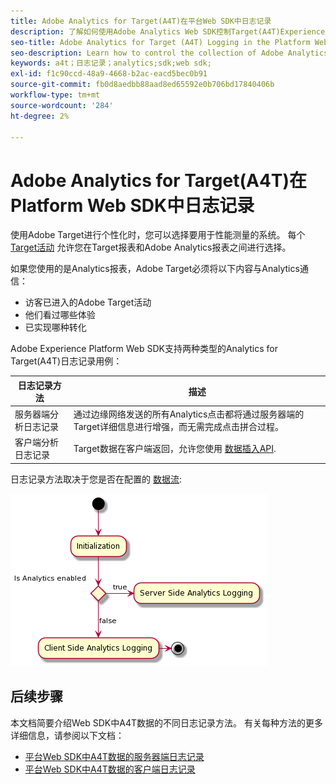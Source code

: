 ```yaml
---
title: Adobe Analytics for Target(A4T)在平台Web SDK中日志记录
description: 了解如何使用Adobe Analytics Web SDK控制Target(A4T)Experience Platform的收集。
seo-title: Adobe Analytics for Target (A4T) Logging in the Platform Web SDK
seo-description: Learn how to control the collection of Adobe Analytics for Target (A4T) data using the Experience Platform Web SDK.
keywords: a4t；日志记录；analytics;sdk;web sdk;
exl-id: f1c90ccd-48a9-4668-b2ac-eacd5bec0b91
source-git-commit: fb0d8aedbb88aad8ed65592e0b706bd17840406b
workflow-type: tm+mt
source-wordcount: '284'
ht-degree: 2%

---
```


# Adobe Analytics for Target(A4T)在Platform Web SDK中日志记录

使用Adobe Target进行个性化时，您可以选择要用于性能测量的系统。 每个 [Target活动](https://experienceleague.adobe.com/docs/target/using/activities/target-activities-guide.html) 允许您在Target报表和Adobe Analytics报表之间进行选择。

如果您使用的是Analytics报表，Adobe Target必须将以下内容与Analytics通信：

* 访客已进入的Adobe Target活动
* 他们看过哪些体验
* 已实现哪种转化

Adobe Experience Platform Web SDK支持两种类型的Analytics for Target(A4T)日志记录用例：

| 日志记录方法 | 描述 |
| --- | --- |
| 服务器端分析日志记录 | 通过边缘网络发送的所有Analytics点击都将通过服务器端的Target详细信息进行增强，而无需完成点击拼合过程。 |
| 客户端分析日志记录 | Target数据在客户端返回，允许您使用 [数据插入API](https://experienceleague.adobe.com/docs/analytics/import/c-data-insertion-api.html). |

日志记录方法取决于您是否在配置的 [数据流](../../../datastreams/overview.md):

![测井方法决策流程](../assets/analytics-logging.png)

## 后续步骤

本文档简要介绍Web SDK中A4T数据的不同日志记录方法。 有关每种方法的更多详细信息，请参阅以下文档：

* [平台Web SDK中A4T数据的服务器端日志记录](./server-side.md)
* [平台Web SDK中A4T数据的客户端日志记录](./client-side.md)
